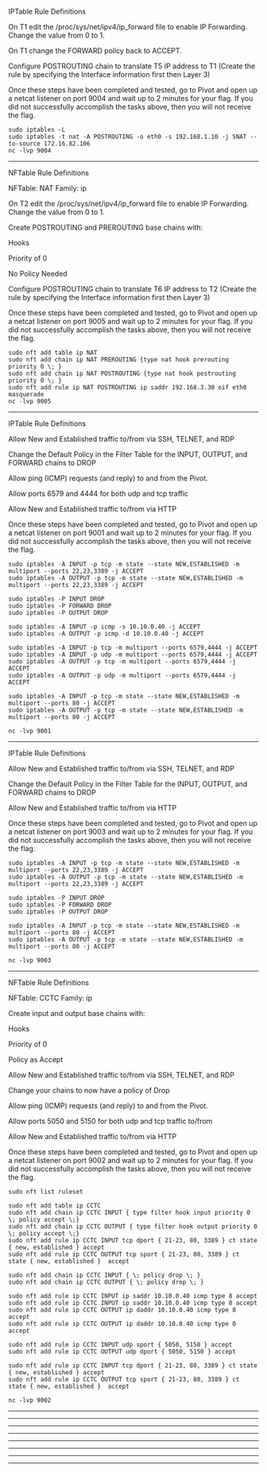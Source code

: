 IPTable Rule Definitions

  On T1 edit the /proc/sys/net/ipv4/ip_forward file to enable IP Forwarding. Change the value from 0 to 1.

  On T1 change the FORWARD policy back to ACCEPT.

  Configure POSTROUTING chain to translate T5 IP address to T1 (Create the rule by specifying the Interface information first then Layer 3)

Once these steps have been completed and tested, go to Pivot and open up a netcat listener on port 9004 and wait up to 2 minutes for your flag. 
If you did not successfully accomplish the tasks above, then you will not receive the flag.

    sudo iptables -L
    sudo iptables -t nat -A POSTROUTING -o eth0 -s 192.168.1.10 -j SNAT --to-source 172.16.82.106
    nc -lvp 9004
______________________________________________________________________________________________________________________
NFTable Rule Definitions

NFTable: NAT
Family: ip

  On T2 edit the /proc/sys/net/ipv4/ip_forward file to enable IP Forwarding. Change the value from 0 to 1.

  Create POSTROUTING and PREROUTING base chains with:
  
  Hooks
  
  Priority of 0
  
  No Policy Needed

  Configure POSTROUTING chain to translate T6 IP address to T2 (Create the rule by specifying the Interface information first then Layer 3)

Once these steps have been completed and tested, go to Pivot and open up a netcat listener on port 9005 and wait up to 2 minutes for your flag.
If you did not successfully accomplish the tasks above, then you will not receive the flag.

    sudo nft add table ip NAT
    sudo nft add chain ip NAT PREROUTING {type nat hook prerouting priority 0 \; }
    sudo nft add chain ip NAT POSTROUTING {type nat hook postrouting priority 0 \; }
    sudo nft add rule ip NAT POSTROUTING ip saddr 192.168.3.30 oif eth0 masquerade
    nc -lvp 9005
______________________________________________________________________________________________________________________
IPTable Rule Definitions

  Allow New and Established traffic to/from via SSH, TELNET, and RDP

  Change the Default Policy in the Filter Table for the INPUT, OUTPUT, and FORWARD chains to DROP

  Allow ping (ICMP) requests (and reply) to and from the Pivot.

  Allow ports 6579 and 4444 for both udp and tcp traffic

  Allow New and Established traffic to/from via HTTP

Once these steps have been completed and tested, go to Pivot and open up a netcat listener on port 9001 and wait up to 2 minutes for your flag. If you did not successfully accomplish the tasks above, then you will not receive the flag.

    sudo iptables -A INPUT -p tcp -m state --state NEW,ESTABLISHED -m multiport --ports 22,23,3389 -j ACCEPT
    sudo iptables -A OUTPUT -p tcp -m state --state NEW,ESTABLISHED -m multiport --ports 22,23,3389 -j ACCEPT
    
    sudo iptables -P INPUT DROP
    sudo iptables -P FORWARD DROP
    sudo iptables -P OUTPUT DROP
    
    sudo iptables -A INPUT -p icmp -s 10.10.0.40 -j ACCEPT
    sudo iptables -A OUTPUT -p icmp -d 10.10.0.40 -j ACCEPT
    
    sudo iptables -A INPUT -p tcp -m multiport --ports 6579,4444 -j ACCEPT
    sudo iptables -A INPUT -p udp -m multiport --ports 6579,4444 -j ACCEPT
    sudo iptables -A OUTPUT -p tcp -m multiport --ports 6579,4444 -j ACCEPT
    sudo iptables -A OUTPUT -p udp -m multiport --ports 6579,4444 -j ACCEPT
    
    sudo iptables -A INPUT -p tcp -m state --state NEW,ESTABLISHED -m multiport --ports 80 -j ACCEPT
    sudo iptables -A OUTPUT -p tcp -m state --state NEW,ESTABLISHED -m multiport --ports 80 -j ACCEPT
    
    nc -lvp 9001
______________________________________________________________________________________________________________________
IPTable Rule Definitions

  Allow New and Established traffic to/from via SSH, TELNET, and RDP

  Change the Default Policy in the Filter Table for the INPUT, OUTPUT, and FORWARD chains to DROP

  Allow New and Established traffic to/from via HTTP

Once these steps have been completed and tested, go to Pivot and open up a netcat listener on port 9003 and wait up to 2 minutes for your flag. If you did not successfully accomplish the tasks above, then you will not receive the flag.

    sudo iptables -A INPUT -p tcp -m state --state NEW,ESTABLISHED -m multiport --ports 22,23,3389 -j ACCEPT
    sudo iptables -A OUTPUT -p tcp -m state --state NEW,ESTABLISHED -m multiport --ports 22,23,3389 -j ACCEPT
    
    sudo iptables -P INPUT DROP
    sudo iptables -P FORWARD DROP
    sudo iptables -P OUTPUT DROP
    
    sudo iptables -A INPUT -p tcp -m state --state NEW,ESTABLISHED -m multiport --ports 80 -j ACCEPT
    sudo iptables -A OUTPUT -p tcp -m state --state NEW,ESTABLISHED -m multiport --ports 80 -j ACCEPT

    nc -lvp 9003
______________________________________________________________________________________________________________________
NFTable Rule Definitions

NFTable: CCTC
Family: ip

  Create input and output base chains with:
  
  Hooks
  
  Priority of 0
  
  Policy as Accept

  Allow New and Established traffic to/from via SSH, TELNET, and RDP

  Change your chains to now have a policy of Drop

  Allow ping (ICMP) requests (and reply) to and from the Pivot.

  Allow ports 5050 and 5150 for both udp and tcp traffic to/from

  Allow New and Established traffic to/from via HTTP

Once these steps have been completed and tested, go to Pivot and open up a netcat listener on port 9002 and wait up to 2 minutes for your flag. If you did not successfully accomplish the tasks above, then you will not receive the flag.

    sudo nft list ruleset
    
    sudo nft add table ip CCTC
    sudo nft add chain ip CCTC INPUT { type filter hook input priority 0 \; policy accept \;}
    sudo nft add chain ip CCTC OUTPUT { type filter hook output priority 0 \; policy accept \;}
    sudo nft add rule ip CCTC INPUT tcp dport { 21-23, 80, 3389 } ct state { new, established } accept
    sudo nft add rule ip CCTC OUTPUT tcp sport { 21-23, 80, 3389 } ct state { new, established }  accept
    
    sudo nft add chain ip CCTC INPUT { \; policy drop \; }
    sudo nft add chain ip CCTC OUTPUT { \; policy drop \; }

    sudo nft add rule ip CCTC INPUT ip saddr 10.10.0.40 icmp type 8 accept
    sudo nft add rule ip CCTC INPUT ip saddr 10.10.0.40 icmp type 0 accept
    sudo nft add rule ip CCTC OUTPUT ip daddr 10.10.0.40 icmp type 8 accept
    sudo nft add rule ip CCTC OUTPUT ip daddr 10.10.0.40 icmp type 0 accept
    
    sudo nft add rule ip CCTC INPUT udp sport { 5050, 5150 } accept
    sudo nft add rule ip CCTC OUTPUT udp dport { 5050, 5150 } accept
    
    sudo nft add rule ip CCTC INPUT tcp dport { 21-23, 80, 3389 } ct state { new, established } accept
    sudo nft add rule ip CCTC OUTPUT tcp sport { 21-23, 80, 3389 } ct state { new, established }  accept
    
    nc -lvp 9002
______________________________________________________________________________________________________________________

______________________________________________________________________________________________________________________

______________________________________________________________________________________________________________________

______________________________________________________________________________________________________________________

______________________________________________________________________________________________________________________

______________________________________________________________________________________________________________________

______________________________________________________________________________________________________________________

______________________________________________________________________________________________________________________
